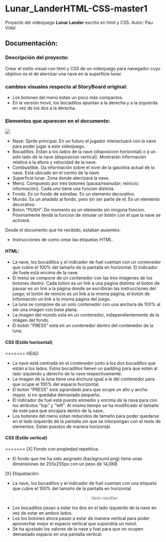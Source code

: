 # Lunar_LanderHTML-CSS-master1

Proyecto del videojuego **Lunar Lander** escrito en html y CSS.
Autor: Pau Vidal 

## Documentación:

### Descripción del proyecto:
Crear el estilo visual con html y CSS de un videojuego para navegador cuyo objetivo es el de aterrizar una nave en la superficie lunar.

### cambios visuales respecto al StoryBoard original:
* Los botones del menú estan un poco más compactos.
* En la versión movil, los bocadillos apuntan a la derecha y a la izquierda en vez de los dos a la derecha.

### Elementos que aparecen en el documento:
![](./Pauuu/LunarLander/tree/master/img/spacecraft.png)
* Nave: Sprite principal. En un futuro el jugador interactuará con la nave para poder jugar a este videojuego.
* Bocadillos. Estan a los lados de la nave (disposicion horizontal) o a un solo lado de la nave (disposicion vertical). Mostrarán información relativa a la altura y velocidad de la nave.
* Combustible. Da información sobre el nivel de la gasolina actual de la nave. Está ubicado en el centro de la nave.
* Superficie lunar. Zona donde aterrizará la nave.
* Menú. Compuesto por tres botones (pausa/reanudar; reinicio; información). Cada uno tiene una funcion distinta.
* Fondo. Es un fondo de estrellas. Es un elemento decorativo.
* Mundo. Es un añadido al fondo, pero sin ser parte de el. Es un elemento decorativo.
* Boton "PUSH". De momento es un elemento sin ninguna funcion. Póximamente tendá la funcion de simular un botón con el que la nave se activará.

 Desde el documento que he recibido, estaban ausentes:
* Instrucciones de como crear las etiquetas HTML. 

#### HTML:
* La nave, los bocadillos y el indicador de fuel cuentan con un contenedor que cubre el 100% del tamaño de la pantalla en horizontal. El indicador de fuele está encima de la nave.
* El menú se compone de un contenedor con las tres imágenes de los botones dentro. Cada boton es un link a una página distinta: el boton de pausar es un link a la página donde se escribirán las instrucciones del juego; el botón de reinicio es un link a la misma página; el botón de información un link a la misma página del juego.
* La luna se compone de un solo contenedor con una anchura de 100% al ser una imagen con base plana.
* La imagen del mundo está en un contenedor, independientemente de la imágen del fondo.
* El botón "PRESS" está en un contenedor dentro del contenedor de la luna. 

#### CSS (Estilo horizontal)

<<<<<<< HEAD
* La nave está centrada en el contenedor junto a los dos bocadillos que están a los lados. Estos bocadillos tienen un padding para que estén al lado izquierdo y derecho de la nave respectivamente. 
* La imagen de la luna tiene una anchura igual a la del contenedor para que ocupe el 100% del espacio horizontal.
* El botón "PRESS" está agrandado para que ocupe un alto y ancho mayor, si no quedaba demasiado pequeño.
* El indicador de fuel está puesto enmedio y encima de la nava para con los atributos "top" y "left". Al mismo tiempo se ha modificado el tamaño de este para que encajara dentro de la nave.
* Los botones del menú estan reducidos de tamaño para poder quedarse en el lado izquierdo de la pantalla sin que se interpongan con el resto de elementos. Estan puestos de manera horizontal.

#### CSS (Estilo vertical)
=======
[X] Fondo con propiedad repetitiva. 
+ El fondo que me ha sido asignado (background.png) tiene unas dimensiones de 255x255px con un peso de 14,0KB.

[X] Etiquetación:
+ La nave, los bocadillos y el indicador de fuel cuentan con una etiqueta que cubre el 100% del tamaño de la pantalla en horizontal 
>>>>>>> html-minifier

* Los bocadillos pasan a estar los dos en el lado izquierdo de la nave en vez de estar en ambos lados.
* Los los botones ahora pasan a estar de manera vertical para poder aprovechar mejor el espacio vertical que supondría un móvil.
* Se ha ajustado los valores de la nave y fuel para que no ocupen demasiado espacio en una pantalla vertical.
 
